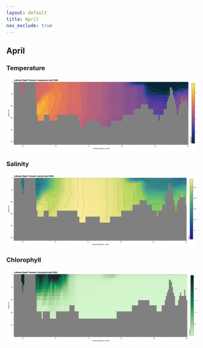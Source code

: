 ```yaml
---
layout: default
title: April
nav_exclude: true
---
```


## April

### Temperature
![April Temperature](cmems_mod_arc_phy_anfc_6km_detided_P1M-m/2023/April/thetao.png)

### Salinity
![April Salinity](cmems_mod_arc_phy_anfc_6km_detided_P1M-m/2023/April/so.png)

### Chlorophyll
![April Chlorophyll](cmems_mod_arc_bgc_anfc_ecosmo_P1M-m/2023/April/chl.png)
